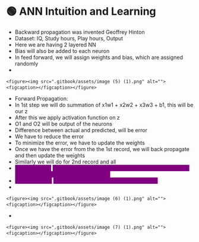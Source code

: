 # 🟢 ANN Intuition and Learning

* Backward propagation was invented Geoffrey Hinton
* Dataset: IQ, Study hours, Play hours, Output
* Here we are having 2 layered NN
* Bias will also be added to each neuron
* In feed forward, we will assign weights and bias, which are assigned randomly
*

    <figure><img src=".gitbook/assets/image (5) (1).png" alt=""><figcaption></figcaption></figure>
* Forward Propagation:
* In 1st step we will do summation of x1w1 + x2w2 + x3w3 + b1, this will be our z
* After this we apply activation function on z
* O1 and O2 will be output of the neurons
* Difference between actual and predicted, will be error
* We have to reduce the error
* To minimize the error, we have to update the weights
* Once we have the error from the the 1st record, we will back propagate and then update the weights
* Similarly we will do for 2nd record and all
* <mark style="color:purple;background-color:purple;">**Cost function:**</mark> <mark style="color:purple;background-color:purple;"></mark><mark style="color:purple;background-color:purple;">If we calculate difference between actual and predicted then for all the points using summation</mark>
* <mark style="color:purple;background-color:purple;">**Error function:**</mark> <mark style="color:purple;background-color:purple;"></mark><mark style="color:purple;background-color:purple;">If we calculate difference for a single point</mark>
*

    <figure><img src=".gitbook/assets/image (6) (1).png" alt=""><figcaption></figcaption></figure>
*

    <figure><img src=".gitbook/assets/image (7) (1).png" alt=""><figcaption></figcaption></figure>
